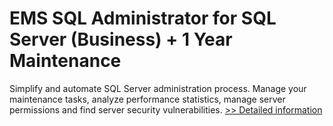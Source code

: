 # EMS SQL Administrator for SQL Server (Business) + 1 Year Maintenance
Simplify and automate SQL Server administration process. Manage your maintenance tasks, analyze performance statistics, manage server permissions and find server security vulnerabilities.
[>> Detailed information](https://secure.shareit.com/shareit/product.html?productid=300576136&affiliateid=200057808)